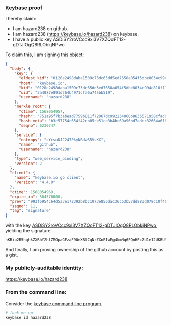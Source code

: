 ### Keybase proof

I hereby claim:

  * I am hazard238 on github.
  * I am hazard238 (https://keybase.io/hazard238) on keybase.
  * I have a public key ASDiSY2roVCcc9xl3V7XZQoFT12-gDTJlOgQ8RLObkjNPwo

To claim this, I am signing this object:

```json
{
  "body": {
    "key": {
      "eldest_kid": "0120e2498daba1509c73dc65dd5ed7650a054f5dbe8034c994e810f112ce6e48cd3f0a",
      "host": "keybase.io",
      "kid": "0120e2498daba1509c73dc65dd5ed7650a054f5dbe8034c994e810f112ce6e48cd3f0a",
      "uid": "3a4087e891d264b4971cfa6a745bb519",
      "username": "hazard238"
    },
    "merkle_root": {
      "ctime": 1568054957,
      "hash": "751a95f7b3abead7759b011f72067dc992234060b8635571958cfad037fc3c564b5f4f777643a280be9bdee058bd1466c47671f01262f5fd46a478a0707c1d6b",
      "hash_meta": "b3c57754c654f42cb05ce51ce3b4bc69a96bd7adec32664a61880e9fd55efbf3",
      "seqno": 6230747
    },
    "service": {
      "entropy": "sYcsuDJC247PkyNBdwS5VsKX",
      "name": "github",
      "username": "hazard238"
    },
    "type": "web_service_binding",
    "version": 2
  },
  "client": {
    "name": "keybase.io go client",
    "version": "4.4.0"
  },
  "ctime": 1568054969,
  "expire_in": 504576000,
  "prev": "993f5954c64d5a3e172392b8bc1073e856dac36c53b57dd883d078c10f46dada",
  "seqno": 11,
  "tag": "signature"
}
```

with the key [ASDiSY2roVCcc9xl3V7XZQoFT12-gDTJlOgQ8RLObkjNPwo](https://keybase.io/hazard238), yielding the signature:

```
hKRib2R5hqhkZXRhY2hlZMOpaGFzaF90eXBlCqNrZXnEIwEg4kmNq6FQnHPcZd1e12UKBU9dvoA0yZToEPESzm5IzT8Kp3BheWxvYWTESpcCC8QgmT9ZVMZNWj4XI5K4vBBz6Fbaw2xTtX3Yg9B4wQ9G2trEIMSbl6bZfQ0D6R5HRdt3hgUTwHdh7KvPkGYOztiGrnS9AgHCo3NpZ8RAsi+KW+qTrpcc8PuD1UuHNnnXptcHbHR0pN4Mb3IMHkbb1R7wUCQtbqm94BWUqBdgnjp05znmVWjaOyP2Th8BCahzaWdfdHlwZSCkaGFzaIKkdHlwZQildmFsdWXEILEnc0FvV6E8jcAZ7RnHpGi7xGJgqwhzrChhaw5cSk+Ho3RhZ80CAqd2ZXJzaW9uAQ==

```

And finally, I am proving ownership of the github account by posting this as a gist.

### My publicly-auditable identity:

https://keybase.io/hazard238

### From the command line:

Consider the [keybase command line program](https://keybase.io/download).

```bash
# look me up
keybase id hazard238
```

